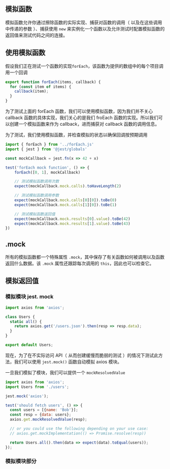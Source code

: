 
## 模拟函数

模拟函数允许你通过擦除函数的实际实现、捕获对函数的调用（ 以及在这些调用中传递的参数 ）、捕获使用 `new` 来实例化一个函数以及允许测试时配置模拟函数的返回值来测试代码之间的连接。

## 使用模拟函数

假设我们正在测试一个函数的实现`forEach`，该函数为提供的数组中的每个项目调用一个回调

```js
export function forEach(items, callback) {
  for (const item of items) {
    callback(item);
  }
}
```

为了测试上面的 forEach 函数，我们可以使用模拟函数，因为我们并不关心 callback 函数的具体实现，我们关心的是我们 froEach 函数的实现。所以我们可以创建一个模拟函数来作为 callback，进而捕获对 callback 函数的调用信息。

为了测试，我们使用模拟函数，并检查模拟的状态以确保回调按预期调用

```js
import { forEach } from '../forEach.js'
import { jest } from '@jest/globals'

const mockCallback = jest.fn(x => 42 + x)

test('forEach mock function', () => {
    forEach([0, 1], mockCallback)

    // 测试模拟函数调用次数
    expect(mockCallback.mock.calls).toHaveLength(2)

    // 测试模拟函数调用参数
    expect(mockCallback.mock.calls[0][0]).toBe(0)
    expect(mockCallback.mock.calls[1][0]).toBe(1)

    // 测试模拟函数返回值
    expect(mockCallback.mock.results[0].value).toBe(42)
    expect(mockCallback.mock.results[1].value).toBe(43)
})
```
## .mock

所有的模拟函数都一个特殊属性 `.mock`，其中保存了有关函数如何被调用以及函数返回什么数据。该 `.mock` 属性还跟踪每次调用的 `this`，因此也可以检查它。

## 模拟返回值


### 模拟模块 jest. mock

```js
import axios from 'axios';

class Users {
  static all() {
    return axios.get('/users.json').then(resp => resp.data);
  }
}

export default Users;
```

现在，为了在不实际访问 API（ 从而创建缓慢而脆弱的测试 ）的情况下测试此方法，我们可以使用 `jest.mock()` 函数自动模拟 axios 模块。

一旦我们模拟了模块，我们可以提供一个 `mockResolvedValue`

```js
import axios from 'axios';
import Users from './users';

jest.mock('axios');

test('should fetch users', () => {
  const users = [{name: 'Bob'}];
  const resp = {data: users};
  axios.get.mockResolvedValue(resp);

  // or you could use the following depending on your use case:
  // axios.get.mockImplementation(() => Promise.resolve(resp))

  return Users.all().then(data => expect(data).toEqual(users));
});
```

### 模拟模块部分

